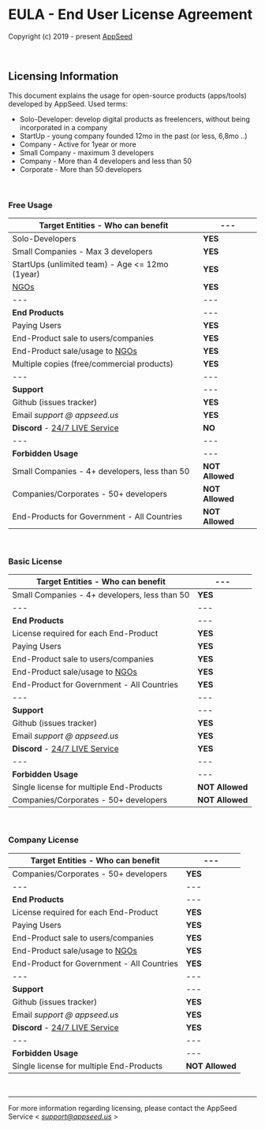 # EULA - End User License Agreement  

Copyright (c) 2019 - present [AppSeed](http://appseed.us/)

<br />

## Licensing Information

This document explains the usage for open-source products (apps/tools) developed by AppSeed. Used terms: 

- Solo-Developer: develop digital products as freelencers, without being incorporated in a company
- StartUp - young company founded 12mo in the past (or less, 6,8mo ..)
- Company - Active for 1year or more
- Small Company - maximum 3 developers
- Company - More than 4 developers and less than 50
- Corporate - More than 50 developers 

<br />

### Free Usage 

|      **Target Entities** - Who can benefit      | --- |
| ---------------------------------- | --- |
| Solo-Developers | **YES** |
| Small Companies - Max 3 developers | **YES** |
| StartUps (unlimited team) - Age <= 12mo (1year) | **YES** | 
| [NGOs](https://en.wikipedia.org/wiki/Non-governmental_organization) | **YES** |
| --- | --- |
| **End Products** | --- |
| Paying Users | **YES** |
| End-Product sale to users/companies | **YES** |
| End-Product sale/usage to [NGOs](https://en.wikipedia.org/wiki/Non-governmental_organization) | **YES** |
| Multiple copies (free/commercial products) | **YES** |
| --- | --- |
| **Support** | --- |
| Github (issues tracker) | **YES** |
| Email *support @ appseed.us* | **YES** |
| **Discord** - [24/7 LIVE Service](https://discord.gg/fZC6hup) | **NO** |
| --- | --- |
| **Forbidden Usage** | --- |
| Small Companies - 4+ developers, less than 50 | **NOT Allowed** |
| Companies/Corporates - 50+ developers | **NOT Allowed** |
| End-Products for Government - All Countries | **NOT Allowed** |

<br />

### Basic License

|      **Target Entities** - Who can benefit      | --- |
| ---------------------------------- | --- |
| Small Companies - 4+ developers, less than 50 | **YES** |
| --- | --- |
| **End Products** | --- |
| License required for each End-Product | **YES** |
| Paying Users | **YES** |
| End-Product sale to users/companies | **YES** |
| End-Product sale/usage to [NGOs](https://en.wikipedia.org/wiki/Non-governmental_organization) | **YES** |
| End-Product for Government - All Countries | **YES** |
| --- | --- |
| **Support** | --- |
| Github (issues tracker) | **YES** |
| Email *support @ appseed.us* | **YES** |
| **Discord** - [24/7 LIVE Service](https://discord.gg/fZC6hup) | **YES** |
| --- | --- |
| **Forbidden Usage** | --- |
| Single license for multiple End-Products | **NOT Allowed** |
| Companies/Corporates - 50+ developers | **NOT Allowed** |

<br />

### Company License

|      **Target Entities** - Who can benefit      | --- |
| ---------------------------------- | --- |
| Companies/Corporates - 50+ developers | **YES** |
| --- | --- |
| **End Products** | --- |
| License required for each End-Product | **YES** |
| Paying Users | **YES** |
| End-Product sale to users/companies | **YES** |
| End-Product sale/usage to [NGOs](https://en.wikipedia.org/wiki/Non-governmental_organization) | **YES** |
| End-Product for Government - All Countries | **YES** |
| --- | --- |
| **Support** | --- |
| Github (issues tracker) | **YES** |
| Email *support @ appseed.us* | **YES** |
| **Discord** - [24/7 LIVE Service](https://discord.gg/fZC6hup) | **YES** |
| --- | --- |
| **Forbidden Usage** | --- |
| Single license for multiple End-Products | **NOT Allowed** |

<br />

---
For more information regarding licensing, please contact the AppSeed Service < *support@appseed.us* >
